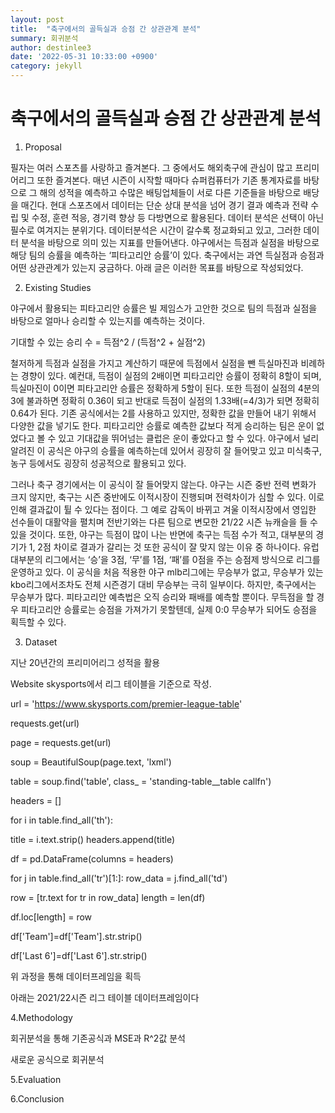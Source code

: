 ```yaml
---
layout: post
title:  "축구에서의 골득실과 승점 간 상관관계 분석"
summary: 회귀분석
author: destinlee3
date: '2022-05-31 10:33:00 +0900'
category: jekyll
---
```


# 축구에서의 골득실과 승점 간 상관관계 분석

1. Proposal

필자는 여러 스포츠를 사랑하고 즐겨본다. 그 중에서도 해외축구에 관심이 많고 프리미어리그 또한 즐겨본다. 매년 시즌이 시작할 때마다 슈퍼컴퓨터가 기존 통계자료를 바탕으로 그 해의 성적을 예측하고 수많은 배팅업체들이 서로 다른 기준들을 바탕으로 배당을 매긴다. 현대 스포츠에서 데이터는 단순 상대 분석을 넘어 경기 결과 예측과 전략 수립 및 수정, 훈련 적응, 경기력 향상 등 다방면으로 활용된다. 데이터 분석은 선택이 아닌 필수로 여겨지는 분위기다. 데이터분석은 시간이 갈수록 정교화되고 있고, 그러한 데이터 분석을 바탕으로 의미 있는 지표를 만들어낸다. 야구에서는 득점과 실점을 바탕으로 해당 팀의 승률을 예측하는 ‘피타고리안 승률’이 있다. 축구에서는 과연 득실점과 승점과 어떤 상관관계가 있는지 궁금하다. 아래 글은 이러한 목표를 바탕으로 작성되었다.

2. Existing Studies

야구에서 활용되는 피타고리안 승률은 빌 제임스가 고안한 것으로 팀의 득점과 실점을 바탕으로 얼마나 승리할 수 있는지를 예측하는 것이다. 

기대할 수 있는 승리 수 = 득점^2 / (득점^2 + 실점^2)

철저하게 득점과 실점을 가지고 계산하기 때문에 득점에서 실점을 뺀 득실마진과 비례하는 경향이 있다. 예컨대, 득점이 실점의 2배이면 피타고리안 승률이 정확히 8할이 되며, 득실마진이 0이면 피타고리안 승률은 정확하게 5할이 된다. 또한 득점이 실점의 4분의 3에 불과하면 정확히 0.36이 되고 반대로 득점이 실점의 1.33배(=4/3)가 되면 정확히 0.64가 된다. 기존 공식에서는 2를 사용하고 있지만, 정확한 값을 만들어 내기 위해서 다양한 값을 넣기도 한다. 피타고리안 승률로 예측한 값보다 적게 승리하는 팀은 운이 없었다고 볼 수 있고 기대값을 뛰어넘는 클럽은 운이 좋았다고 할 수 있다. 야구에서 널리 알려진 이 공식은 야구의 승률을 예측하는데 있어서 굉장히 잘 들어맞고 있고 미식축구, 농구 등에서도 굉장히 성공적으로 활용되고 있다.

그러나 축구 경기에서는 이 공식이 잘 들어맞지 않는다. 야구는 시즌 중반 전력 변화가 크지 않지만, 축구는 시즌 중반에도 이적시장이 진행되며 전력차이가 심할 수 있다. 이로 인해 결과값이 튈 수 있다는 점이다. 그 예로 감독이 바뀌고 겨울 이적시장에서 영입한 선수들이 대활약을 펼치며 전반기와는 다른 팀으로 변모한 21/22 시즌 뉴캐슬을 들 수 있을 것이다. 또한, 야구는 득점이 많이 나는 반면에 축구는 득점 수가 적고, 대부분의 경기가 1, 2점 차이로 결과가 갈리는 것 또한 공식이 잘 맞지 않는 이유 중 하나이다. 유럽 대부분의 리그에서는 ‘승’을 3점, ‘무’를 1점, ‘패’를 0점을 주는 승점제 방식으로 리그를 운영하고 있다. 이 공식을 처음 적용한 야구 mlb리그에는 무승부가 없고, 무승부가 있는 kbo리그에서조차도 전체 시즌경기 대비 무승부는 극히 일부이다. 하지만, 축구에서는 무승부가 많다. 피타고리안 예측법은 오직 승리와 패배를 예측할 뿐이다. 무득점을 할 경우 피타고리안 승률로는 승점을 가져가기 못할텐데, 실제 0:0 무승부가 되어도 승점을 획득할 수 있다.

3. Dataset

지난 20년간의 프리미어리그 성적을 활용

Website skysports에서 리그 테이블을 기준으로 작성.

url = 'https://www.skysports.com/premier-league-table'

requests.get(url)

page = requests.get(url) 

soup = BeautifulSoup(page.text, 'lxml')

table = soup.find('table', class_ = 'standing-table__table callfn') 

headers = []

for i in table.find_all('th'): 

title = i.text.strip() headers.append(title) 

df = pd.DataFrame(columns = headers) 

for j in table.find_all('tr')[1:]: row_data = j.find_all('td')

row = [tr.text for tr in row_data] length = len(df)

df.loc[length] = row 

df['Team']=df['Team'].str.strip() 

df['Last 6']=df['Last 6'].str.strip() 

위 과정을 통해 데이터프레임을 획득

아래는 2021/22시즌 리그 테이블 데이터프레임이다


4.Methodology


회귀분석을 통해 기존공식과 MSE과 R^2값 분석

새로운 공식으로 회귀분석


5.Evaluation



6.Conclusion


